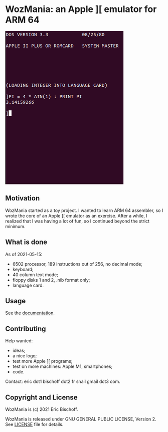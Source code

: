 # WozMania: an Apple ][ emulator for ARM 64

![DOS and Basic in wozmania](/docs/wozmania-basic.png)

## Motivation

WozMania started as a toy project. I wanted to learn ARM 64 assembler,
so I wrote the core of an Apple ][ emulator as an exercise. After a while,
I realized that I was having a lot of fun, so I continued beyond
the strict minimum.


## What is done

As of 2021-05-15:

* 6502 processor, 189 instructions out of 256, no decimal mode;
* keyboard;
* 40 column text mode;
* floppy disks 1 and 2, .nib format only;
* language card.


## Usage

See the [documentation](/docs/usage.md).


## Contributing

Help wanted:

* ideas;
* a nice logo;
* test more Apple ][ programs;
* test on more machines: Apple M1, smartphones;
* code.

Contact: eric dot1 bischoff dot2 fr snail gmail dot3 com.


## Copyright and License

WozMania is (c) 2021 Eric Bischoff.

WozMania is released under GNU GENERAL PUBLIC LICENSE, Version 2.
See [LICENSE](LICENSE) file for details.
